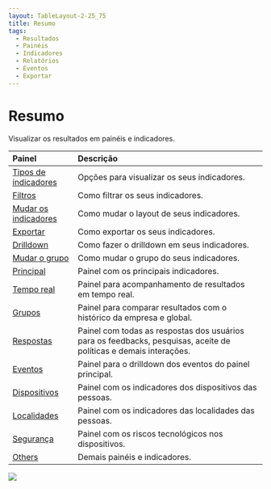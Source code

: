 ```yaml
---
layout: TableLayout-2-25_75
title: Resumo
tags:
  - Resultados
  - Painéis
  - Indicadores
  - Relatórios
  - Eventos
  - Exportar
---
```


# Resumo

Visualizar os resultados em painéis e indicadores.

| Painel                              | Descrição                                                                                                         |
| :---------------------------------- | :---------------------------------------------------------------------------------------------------------------- |
| [Tipos de indicadores](charts)      | Opções para visualizar os seus indicadores.                                                                       |
| [Filtros](filters)                  | Como filtrar os seus indicadores.                                                                                 |
| [Mudar os indicadores](change_kpis) | Como mudar o layout de seus indicadores.                                                                          |
| [Exportar](export)                  | Como exportar os seus indicadores.                                                                                |
| [Drilldown](drilldown)              | Como fazer o drilldown em seus indicadores.                                                                       |
| [Mudar o grupo](change_group)       | Como mudar o grupo do seus indicadores.                                                                           |
| [Principal](main)                   | Painel com os principais indicadores.                                                                             |
| [Tempo real](realtime)              | Painel para acompanhamento de resultados em tempo real.                                                           |
| [Grupos](groups)                    | Painel para comparar resultados com o histórico da empresa e global.                                              |
| [Respostas](answers)                | Painel com todas as respostas dos usuários para os feedbacks, pesquisas, aceite de políticas e demais interações. |
| [Eventos](events)                   | Painel para o drilldown dos eventos do painel principal.                                                          |
| [Dispositivos](devices)             | Painel com os indicadores dos dispositivos das pessoas.                                                           |
| [Localidades](locations)            | Painel com os indicadores das localidades das pessoas.                                                            |
| [Segurança](security)               | Painel com os riscos tecnológicos nos dispositivos.                                                               |
| [Others](others)                    | Demais painéis e indicadores.                                                                                     |

![](https://cdn.phishx.io/phishx-docs/images/phishx_results_menu_02_dashboards.webp)
